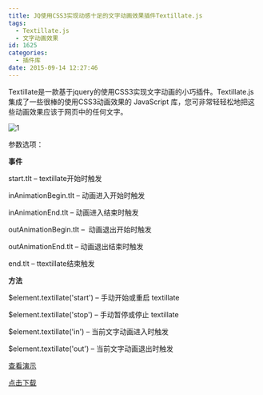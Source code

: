 ```yaml
---
title: JQ使用CSS3实现动感十足的文字动画效果插件Textillate.js
tags:
  - Textillate.js
  - 文字动画效果
id: 1625
categories:
  - 插件库
date: 2015-09-14 12:27:46
---
```


Textillate是一款基于jquery的使用CSS3实现文字动画的小巧插件。Textillate.js集成了一些很棒的使用CSS3动画效果的 JavaScript 库，您可非常轻轻松地把这些动画效果应该于网页中的任何文字。

![1](http://www.npm8.com/wp-content/uploads/2015/09/15.jpg)

参数选项：

**事件**

start.tlt – textillate开始时触发

inAnimationBegin.tlt – 动画进入开始时触发

inAnimationEnd.tlt – 动画进入结束时触发

outAnimationBegin.tlt –  动画退出开始时触发

outAnimationEnd.tlt – 动画退出结束时触发

end.tlt – ttextillate结束触发

**方法**

$element.textillate('start') – 手动开始或重启 textillate

$element.textillate('stop') – 手动暂停或停止 textillate

$element.textillate('in') – 当前文字动画进入时触发

$element.textillate('out') – 当前文字动画退出时触发

[查看演示](http://demo.grycheng.com/case/textillate/)

[点击下载](http://www.npm8.com/wp-content/uploads/2015/09/textillate.zip)
&nbsp;